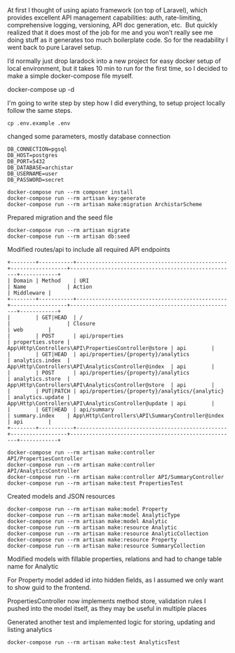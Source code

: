 At first I thought of using apiato framework (on top of Laravel), which provides excellent API management capabilities: auth, rate-limiting, comprehensive logging, versioning, API doc generation, etc.  But quickly realized that it does most of the job for me and you won’t really see
me doing stuff as it generates too much boilerplate code. So for the readability I went back to pure Laravel setup.

I’d normally just drop laradock into a new project for easy docker setup of local environment, but it takes 10 min to run for the first time, so I decided to make a simple docker-compose file myself.

docker-compose up -d

I'm going to write step by step how I did everything, to setup project locally follow the same steps.

`cp .env.example .env`

changed some parameters, mostly database connection
```
DB_CONNECTION=pgsql
DB_HOST=postgres
DB_PORT=5432
DB_DATABASE=archistar
DB_USERNAME=user
DB_PASSWORD=secret
```

```
docker-compose run --rm composer install
docker-compose run --rm artisan key:generate
docker-compose run --rm artisan make:migration ArchistarScheme
```

Prepared migration and the seed file

```
docker-compose run --rm artisan migrate
docker-compose run --rm artisan db:seed
```
Modified routes/api to include all required API endpoints
```
+--------+-----------+------------------------------------------------+------------------+-----------------------------------------------------+------------+
| Domain | Method    | URI                                            | Name             | Action                                              | Middleware |
+--------+-----------+------------------------------------------------+------------------+-----------------------------------------------------+------------+
|        | GET|HEAD  | /                                              |                  | Closure                                             | web        |
|        | POST      | api/properties                                 | properties.store | App\Http\Controllers\API\PropertiesController@store | api        |
|        | GET|HEAD  | api/properties/{property}/analytics            | analytics.index  | App\Http\Controllers\API\AnalyticsController@index  | api        |
|        | POST      | api/properties/{property}/analytics            | analytics.store  | App\Http\Controllers\API\AnalyticsController@store  | api        |
|        | PUT|PATCH | api/properties/{property}/analytics/{analytic} | analytics.update | App\Http\Controllers\API\AnalyticsController@update | api        |
|        | GET|HEAD  | api/summary                                    | summary.index    | App\Http\Controllers\API\SummaryController@index    | api        |
+--------+-----------+------------------------------------------------+------------------+-----------------------------------------------------+------------+
```

```
docker-compose run --rm artisan make:controller API/PropertiesController
docker-compose run --rm artisan make:controller API/AnalyticsController
docker-compose run --rm artisan make:controller API/SummaryController
docker-compose run --rm artisan make:test PropertiesTest
```

Created models and JSON resources

```
docker-compose run --rm artisan make:model Property
docker-compose run --rm artisan make:model AnalyticType
docker-compose run --rm artisan make:model Analytic
docker-compose run --rm artisan make:resource Analytic
docker-compose run --rm artisan make:resource AnalyticCollection
docker-compose run --rm artisan make:resource Property
docker-compose run --rm artisan make:resource SummaryCollection
```

Modified models with fillable properties, relations and had to change table name for Analytic

For Property model added id into hidden fields, as I assumed we only want to show guid to the frontend.

PropertiesController now implements method store, 
validation rules I pushed into the model itself, as they may be useful in multiple places  

Generated another test and implemented logic for storing, updating and listing analytics
```
docker-compose run --rm artisan make:test AnalyticsTest
```


